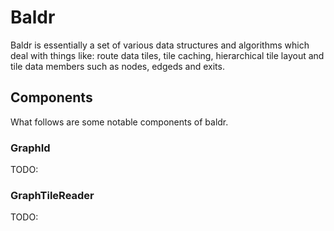 # Baldr

Baldr is essentially a set of various data structures and algorithms which deal with things like: route data tiles, tile caching, hierarchical tile layout and tile data members such as nodes, edgeds and exits.

## Components

What follows are some notable components of baldr.

### GraphId

TODO:

### GraphTileReader

TODO:

